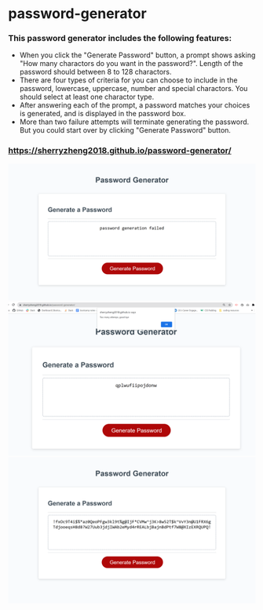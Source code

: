 # password-generator

### This password generator includes the following features:

* When you click the "Generate Password" button, a prompt shows asking "How many charactors do you want in the password?". Length of the password should between 8 to 128 charactors. 
* There are four types of criteria for you can choose to include in the password, lowercase, uppercase, number and special charactors. You should select at least one charactor type.
* After answering each of the prompt, a password matches your choices is generated, and is displayed in the password box.
* More than two failure attempts will terminate generating the password. But you could start over by clicking "Generate Password" button.


### https://sherryzheng2018.github.io/password-generator/

![website screenshot](failure.png)
![website screenshot](determination.png)
![website screenshot](success.png)
